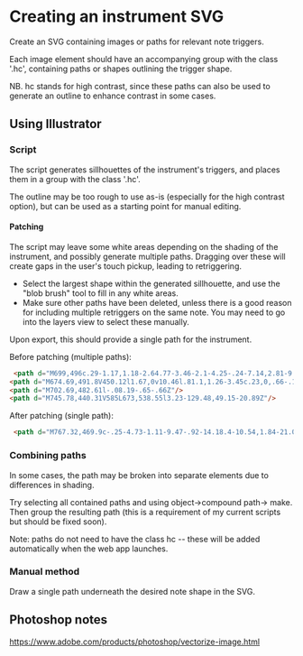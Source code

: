 # Creating an instrument SVG
Create an SVG containing images or paths for relevant note triggers.  

Each image element should have an accompanying group with the class '.hc', containing paths or shapes outlining the trigger shape.

NB. hc stands for high contrast, since these paths can also be used to generate an outline to enhance contrast in some cases.

## Using Illustrator

### Script
The script generates sillhouettes of the instrument's triggers, and places them in a group with the class '.hc'.

The outline may be too rough to use as-is (especially for the high contrast option), but can be used as a starting point for manual editing.
#### Patching
The script may leave some white areas depending on the shading of the instrument, and possibly generate multiple paths. Dragging over these will create gaps in the user's touch pickup, leading to retriggering. 



- Select the largest shape within the generated sillhouette, and use the "blob brush" tool to fill in any white areas.  
- Make sure other paths have been deleted, unless there is a good reason for including multiple retriggers on the same note. You may need to go into the layers view to select these manually.

Upon export, this should provide a single path for the instrument.

Before patching (multiple paths):
```html
 <path d="M699,496c.29-1.17,1.18-2.64.77-3.46-2.1-4.25-.24-7.14,2.81-9.78l.08-.19c.32-.58,1-1.55.89-1.69-4.68-4.82.26-11-2.26-16a36.33,36.33,0,0,0-3.22-4.42c.87-1.15,2.78-3,3.82-5.32.63-1.38.05-3.4-.23-5.1-.34-2.05-1.42-4.1-1.31-6.1.2-3.54,1.07-7,1.79-11.38l-11,6.83-2.43-6.07h-2.48l1.09-3.45-3.45,2c-.81-1.48-1.63-2.95-2.33-4.22l9-4.3L687,418.77l-2.92,3.15-1.43-.4c2.91-4.92.93-6.92-3.49-8.19-1.33-.38-2.91-2.76-2.95-4.26-.23-8.46,0-16.93,0-25.4,0-3.14-.15-6.28-.16-9.42q-.09-23.83-.15-47.68c0-13.17.1-26.35,0-39.52,0-3.81-.52-7.63-.87-11.44s1-5.47,5-5.45c13.3.06,26.54.59,39.67,2.87q20.91,3.64,41.84,7.14c3.38.57,4.69,2.47,4.81,5.85.32,9.15,1.27,18.29,1.25,27.43,0,20.69-.75,41.38-.67,62.06.06,16.21,1.27,32.42,1.27,48.62,0,10.53-1.44,21.05-1.84,31.59-.19,4.71.67,9.45.92,14.18.43,8.38,1.95,16.76-1.81,25-1,2.08.59,5.19.51,7.81q-1.41,50.07-3,100.12c-.1,3.26-1.4,5-4.93,5.61-6,1.09-11.83,3.5-17.86,4.22-8.59,1-17.31,1-26,1.52-4.44.24-8.87.73-13.3.77-8.38.07-16.76-.09-25.14-.18-5.6-.06-6.1-.67-5.84-6.47.64-14.44,1.43-28.87,1.83-43.31.57-20.85.85-41.7,1.28-62.56,0-1.63.24-3.27.41-5.53l5.49,2.95-2.16,5c5.2-1.5,6.58-5.72,7.35-9.61.56-2.83,1.3-3.79,4-3.57a7.32,7.32,0,0,0,2.9-.37c4.43-1.56,6.69-.21,8,4.86l-10.15-1.87.63,6.37Zm27.64,37.3,2-.18-2.08-6.42c-1.15.51-2.76.71-3.34,1.6-.81,1.21-.85,2.94-1.22,4.44l1.41.36c.6-1.63,1.21-3.25,2.19-5.92Z"/>
<path d="M674.69,491.8V450.12l1.67,0v10.46l.81.1,1.26-3.45c.23,0,.66-.12.77,0,1,1.22,1.89,2.48,2.82,3.73l-5.13,3.26C676.15,473.46,675.35,483.49,674.69,491.8Z"/>
<path d="M702.69,482.61l-.08.19-.65-.66Z"/>
<path d="M745.78,440.31V585L673,538.55l3.23-129.48,49.15-20.89Z"/>
```
After patching (single path):
```html
 <path d="M767.32,469.9c-.25-4.73-1.11-9.47-.92-14.18.4-10.54,1.84-21.06,1.84-31.59,0-16.2-1.21-32.41-1.27-48.62-.08-20.68.65-41.37.67-62.06,0-9.14-.93-18.28-1.25-27.43-.12-3.38-1.43-5.28-4.81-5.85q-20.93-3.53-41.84-7.14c-13.13-2.28-26.37-2.81-39.67-2.87-4.05,0-5.37,1.73-5,5.45s.85,7.63.87,11.44c.09,13.17,0,26.35,0,39.52q0,23.83.15,47.68c0,3.14.17,6.28.16,9.42,0,8.47-.25,16.94,0,25.4a5.11,5.11,0,0,0,.92,2.44q-1,18.86-2,37.7-.71,4.56-1.57,9.11a5.46,5.46,0,0,0,.85,4.23l-1.62,29.7a4.29,4.29,0,0,0,1.3,3.32l-.2,1.47-.3-.16c-.16,2.1-.35,3.65-.4,5.17-.15,1.12-.31,2.24-.46,3.37a5.62,5.62,0,0,0,.34,2.9c-.37,18.89-.65,37.77-1.17,56.65-.4,14.44-1.19,28.87-1.83,43.31-.26,5.8.24,6.41,5.84,6.47,8.38.09,16.76.25,25.14.18,4.43,0,8.86-.53,13.3-.77,8.66-.48,17.38-.48,26-1.52,6-.72,11.85-3.13,17.86-4.22,3.53-.64,4.83-2.35,4.93-5.61q1.5-50.05,3-100.12c.08-2.62-1.47-5.73-.51-7.81C769.27,486.66,767.75,478.28,767.32,469.9Z"/>
```


### Combining paths
In some cases, the path may be broken into separate elements due to differences in shading.

Try selecting all contained paths and using object->compound path-> make. Then group the resulting path (this is a requirement of my current scripts but should be fixed soon).


Note: paths do not need to have the class hc -- these will be added automatically when the web app launches.
### Manual method
Draw a single path underneath the desired note shape in the SVG.

## Photoshop notes
https://www.adobe.com/products/photoshop/vectorize-image.html
